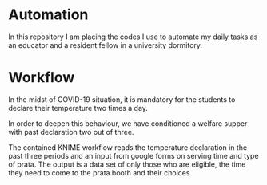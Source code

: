 # Automation
In this repository I am placing the codes I use to automate my daily tasks as an educator and a resident fellow in a university dormitory.


# Workflow
In the midst of COVID-19 situation, it is mandatory for the students to declare their temperature two times a day.

In order to deepen this behaviour, we have conditioned a welfare supper with past declaration two out of three. 

The contained KNIME workflow reads the temperature declaration in the past three periods and an input from google forms on serving time
and type of prata. The output is a data set of only those who are eligible, the time they need to come to the prata booth and their choices.

